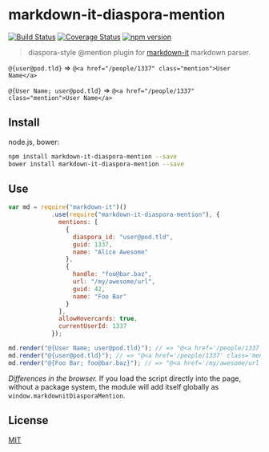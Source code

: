 # markdown-it-diaspora-mention

[![Build Status](https://img.shields.io/travis/diaspora/markdown-it-diaspora-mention/master.svg?style=flat)](https://travis-ci.org/diaspora/markdown-it-diaspora-mention)
[![Coverage Status](https://coveralls.io/repos/github/diaspora/markdown-it-diaspora-mention/badge.svg?branch=master)](https://coveralls.io/github/diaspora/markdown-it-diaspora-mention?branch=master)
[![npm version](https://img.shields.io/npm/v/markdown-it-diaspora-mention.svg?style=flat)](https://npmjs.com/package/markdown-it-diaspora-mention)

> diaspora-style @mention plugin for [markdown-it](https://github.com/markdown-it/markdown-it) markdown parser.

`@{user@pod.tld}` => `@<a href="/people/1337" class="mention">User Name</a>`

`@{User Name; user@pod.tld}` => `@<a href="/people/1337" class="mention">User Name</a>`

## Install

node.js, bower:

```bash
npm install markdown-it-diaspora-mention --save
bower install markdown-it-diaspora-mention --save
```

## Use

```js
var md = require("markdown-it")()
            .use(require("markdown-it-diaspora-mention"), {
              mentions: [
                {
                  diaspora_id: "user@pod.tld",
                  guid: 1337,
                  name: "Alice Awesome"
                },
                {
                  handle: "foo@bar.baz",
                  url: "/my/awesome/url",
                  guid: 42,
                  name: "Foo Bar"
                }
              ],
              allowHovercards: true,
              currentUserId: 1337
            });

md.render("@{User Name; user@pod.tld}"); // => "@<a href='/people/1337' class='mention'>User Name</a>"
md.render("@{user@pod.tld}"); // => "@<a href='/people/1337' class='mention'>Alice Awesome</a>"
md.render("@{Foo Bar; foo@bar.baz}"); // => "@<a href='/my/awesome/url' class='mention hovercardable'>Foo Bar</a>"
```

_Differences in the browser._ If you load the script directly into the page, without a
package system, the module will add itself globally as `window.markdownitDiasporaMention`.

## License

[MIT](https://github.com/svbergerem/markdown-it-hashtag/blob/master/LICENSE)
